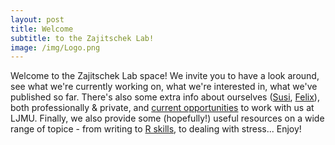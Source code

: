 ```yaml
---
layout: post
title: Welcome
subtitle: to the Zajitschek Lab!
image: /img/Logo.png
---
```


Welcome to the Zajitschek Lab space!
We invite you to have a look around, see what we're currently working on, what we're interested in, what we've published so far. There's also some extra info about ourselves ([Susi](https://suszaj.github.io/ZajitschekLab/aboutme/), [Felix](https://suszaj.github.io/ZajitschekLab/aboutFelix/)), both professionally & private, and [current opportunities](https://suszaj.github.io/ZajitschekLab/opportunities/) to work with us at LJMU. Finally, we also provide some (hopefully!) useful resources on a wide range of topice - from writing to [R skills](https://suszaj.github.io/ZajitschekLab/R/), to dealing with stress... 
Enjoy! 

